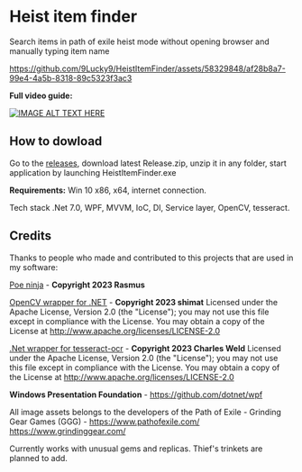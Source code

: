 # Heist item finder
Search items in path of exile heist mode without opening browser and manually typing item name

https://github.com/9Lucky9/HeistItemFinder/assets/58329848/af28b8a7-99e4-4a5b-8318-89c5323f3ac3

**Full video guide:**

[![IMAGE ALT TEXT HERE](https://img.youtube.com/vi/Vco8npopcOk/0.jpg)](https://www.youtube.com/watch?v=Vco8npopcOk)

## How to dowload
Go to the [releases](https://github.com/9Lucky9/HeistItemFinder/releases), download latest Release.zip, unzip it in any folder, start application by launching HeistItemFinder.exe

**Requirements:**
Win 10 x86, x64, internet connection.

Tech stack
.Net 7.0, WPF, MVVM, IoC, DI, Service layer, OpenCV, tesseract.

## Credits

Thanks to people who made and contributed to this projects that are used in my software:

[Poe ninja](https://poe.ninja/) - **Copyright 2023 Rasmus**

[OpenCV wrapper for .NET](https://github.com/shimat/opencvsharp) - 
**Copyright 2023 shimat**
Licensed under the Apache License, Version 2.0 (the "License");
you may not use this file except in compliance with the License.
You may obtain a copy of the License at
http://www.apache.org/licenses/LICENSE-2.0


[.Net wrapper for tesseract-ocr](https://github.com/charlesw/tesseract) -
**Copyright 2023 Charles Weld**
Licensed under the Apache License, Version 2.0 (the "License");
you may not use this file except in compliance with the License.
You may obtain a copy of the License at
http://www.apache.org/licenses/LICENSE-2.0


**Windows Presentation Foundation** - https://github.com/dotnet/wpf

All image assets belongs to the developers of the Path of Exile - Grinding Gear Games (GGG) - https://www.pathofexile.com/ https://www.grindinggear.com/

Currently works with unusual gems and replicas. Thief's trinkets are planned to add.
